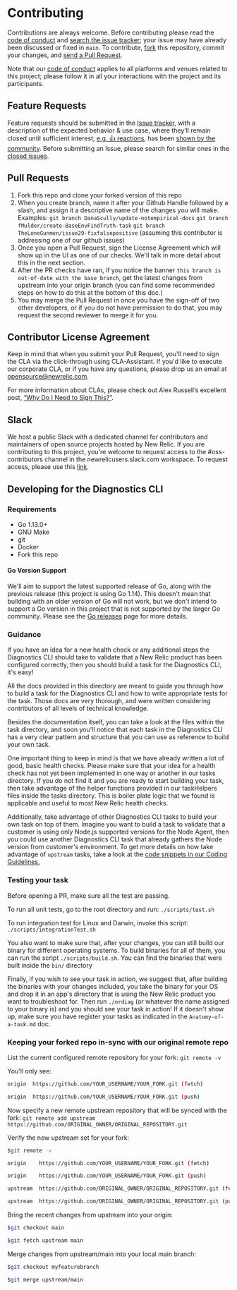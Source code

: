 # Contributing

Contributions are always welcome. Before contributing please read the
[code of conduct](./../CODE_OF_CONDUCT.md) and [search the issue tracker](../../../issues); your issue may have already been discussed or fixed in `main`. To contribute,
[fork](https://help.github.com/articles/fork-a-repo/) this repository, commit your changes, and [send a Pull Request](https://help.github.com/articles/using-pull-requests/).

Note that our [code of conduct](./../CODE_OF_CONDUCT.md) applies to all platforms and venues related to this project; please follow it in all your interactions with the project and its participants.

## Feature Requests

Feature requests should be submitted in the [Issue tracker](../../../issues), with a description of the expected behavior & use case, where they’ll remain closed until sufficient interest, [e.g. :+1: reactions](https://help.github.com/articles/about-discussions-in-issues-and-pull-requests/), has been [shown by the community](../../issues?q=label%3A%22votes+needed%22+sort%3Areactions-%2B1-desc).
Before submitting an Issue, please search for similar ones in the
[closed issues](../../../issues?q=is%3Aissue+is%3Aclosed+label%3Aenhancement).

## Pull Requests

1. Fork this repo and clone your forked version of this repo
2. When you create branch, name it after your Github Handle followed by a slash, and assign it a descriptive name of the changes you will make. Examples:
`git branch DanaScully/update-notempirical-docs`
`git branch fMulder/create-BaseEnvFindTruth-task`
`git branch TheLoneGunmen/issue29-fixfalsepositive` (assuming this contributor is addressing one of our github issues)
3. Once you open a Pull Request, sign the License Agreement which will show up in the UI as one of our checks. We'll talk in more detail about this in the next section.
4. After the PR checks have ran, if you notice the banner `this branch is out-of-date with the base branch`, get the latest changes from upstream into your origin branch (you can find some recommended steps on how to do this at the bottom of this doc.)
5. You may merge the Pull Request in once you have the sign-off of two other developers, or if you do not have permission to do that, you may request the second reviewer to merge it for you.

## Contributor License Agreement

Keep in mind that when you submit your Pull Request, you'll need to sign the CLA via the click-through using CLA-Assistant. If you'd like to execute our corporate CLA, or if you have any questions, please drop us an email at opensource@newrelic.com.

For more information about CLAs, please check out Alex Russell’s excellent post,
[“Why Do I Need to Sign This?”](https://infrequently.org/2008/06/why-do-i-need-to-sign-this/).

## Slack

We host a public Slack with a dedicated channel for contributors and maintainers of open source projects hosted by New Relic.  If you are contributing to this project, you're welcome to request access to the #oss-contributors channel in the newrelicusers.slack.com workspace.  To request access, please use this [link](https://join.slack.com/t/newrelicusers/shared_invite/zt-1ayj69rzm-~go~Eo1whIQGYnu3qi15ng).


## Developing for the Diagnostics CLI

### Requirements

* Go 1.13.0+
* GNU Make
* git
* Docker
* Fork this repo

#### Go Version Support

We'll aim to support the latest supported release of Go, along with the
previous release (this project is using Go 1.14).  This doesn't mean that building with an older version of Go
will not work, but we don't intend to support a Go version in this project that
is not supported by the larger Go community.  Please see the [Go
releases](https://golang.org/doc/go1.14) page for more details.

### Guidance

If you have an idea for a new health check or any additional steps the Diagnostics CLI should take to validate that a New Relic product has been configured correctly, then you should build a task for the Diagnostics CLI, it's easy!

All the docs provided in this directory are meant to guide you through how to build a task for the Diagnostics CLI and how to write appropriate tests for the task. Those docs are very thorough, and were written considering contributors of all levels of technical knowledge.

Besides the documentation itself, you can take a look at the files within the task directory, and soon you'll notice that each task in the Diagnostics CLI has a very clear pattern and structure that you can use as reference to build your own task.

One important thing to keep in mind is that we have already written a lot of good, basic health checks. Please make sure that your idea for a health check has not yet been implemented in one way or another in our tasks directory. If you do not find it and you are ready to start building your task, then take advantage of the helper functions provided in our taskHelpers files inside the tasks directory. This is boiler plate logic that we found is applicable and useful to most New Relic health checks.

Additionally, take advantage of other Diagnostics CLI tasks to build your own task on top of them. Imagine you want to build a task to validate that a customer is using only Node.js supported versions for the Node Agent, then you could use another Diagnostics CLI task that already gathers the Node version from customer's environment. To get more details on how take advantage of `upstream` tasks, take a look at the [code snippets in our Coding Guidelines.](./Coding-Guidelines.md)

### Testing your task

Before opening a PR, make sure all the test are passing.

To run all unit tests, go to the root directory and run: `./scripts/test.sh`

To run integration test for Linux and Darwin, invoke this script: `./scripts/integrationTest.sh`

You also want to make sure that, after your changes, you can still build our binary for different operating systems. To build binaries for all of them, you can run the script `./scripts/build.sh`. You can find the binaries that were built inside the `bin/` directory

Finally, if you wish to see your task in action, we suggest that, after building the binaries with your changes included, you take the binary for your OS and drop it in an app's directory that is using the New Relic product you want to troubleshoot for. Then run `./nrdiag` (or whatever the name assigned to your binary is) and you should see your task in action! If it doesn't show up, make sure you have register your tasks as indicated in the `Anatomy-of-a-task.md` doc.

### Keeping your forked repo in-sync with our original remote repo

List the current configured remote repository for your fork: `git remote -v`

You'll only see:

```bash
origin  https://github.com/YOUR_USERNAME/YOUR_FORK.git (fetch)

origin  https://github.com/YOUR_USERNAME/YOUR_FORK.git (push)
```

Now specify a new remote upstream repository that will be synced with the fork: `git remote add upstream https://github.com/ORIGINAL_OWNER/ORIGINAL_REPOSITORY.git`

Verify the new upstream set for your fork:

```bash
$git remote -v

origin    https://github.com/YOUR_USERNAME/YOUR_FORK.git (fetch)

origin    https://github.com/YOUR_USERNAME/YOUR_FORK.git (push)

upstream  https://github.com/ORIGINAL_OWNER/ORIGINAL_REPOSITORY.git (fetch)

upstream  https://github.com/ORIGINAL_OWNER/ORIGINAL_REPOSITORY.git (push)
```

Bring the recent changes from upstream into your origin:

```bash
$git checkout main

$git fetch upstream main
```

Merge changes from upstream/main into your local main branch:

```bash
$git checkout myfeaturebranch

$git merge upstream/main
```
